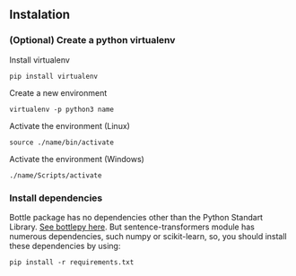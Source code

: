 ## Instalation

### (Optional) Create a python virtualenv

Install virtualenv

```
pip install virtualenv
```

Create a new environment

```
virtualenv -p python3 name
```

Activate the environment (Linux)

```
source ./name/bin/activate
```

Activate the environment (Windows)

```
./name/Scripts/activate
```

### Install dependencies

Bottle package has no dependencies other than the Python Standart Library. [See bottlepy here](https://bottlepy.org/docs/dev/). But sentence-transformers module has numerous dependencies, such numpy or scikit-learn, so, you should install these dependencies by using:

```
pip install -r requirements.txt
```

